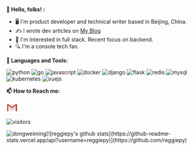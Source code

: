 **👋 Hello, folks! :**

* 🖥  I'm product developer and technical writer based in Beijing, China.
* ✍️  I wrote dev articles on <a href="http://49.233.119.179:6105/" target="_blank">My Blog</a>
* 🧐 I'm Interested in full stack. Recent focus on backend.
* 🔍 I'm a console tech fan.

**🌈 Languages and Tools:**

<p align="left">
<img src="https://devicons.github.io/devicon/devicon.git/icons/python/python-original.svg" alt="python" width="40" height="40"/>
<img src="https://devicons.github.io/devicon/devicon.git/icons/go/go-original.svg" alt="go" width="40" height="40"/>
<img src="https://devicons.github.io/devicon/devicon.git/icons/javascript/javascript-original.svg" alt="javascript" width="40" height="40"/>
<img src="https://devicons.github.io/devicon/devicon.git/icons/docker/docker-original.svg" alt="docker" width="40" height="40"/>
<img src="https://devicons.github.io/devicon/devicon.git/icons/django/django-original.svg" alt="django" width="40" height="40"/>
<img src="https://www.vectorlogo.zone/logos/pocoo_flask/pocoo_flask-icon.svg" alt="flask" width="40" height="40"/>
<img src="https://devicons.github.io/devicon/devicon.git/icons/redis/redis-original.svg" alt="redis" width="40" height="40"/>
<img src="https://devicons.github.io/devicon/devicon.git/icons/mysql/mysql-original.svg" alt="mysql" width="40" height="40"/>
<img src="https://www.vectorlogo.zone/logos/kubernetes/kubernetes-icon.svg" alt="kubernetes" width="40" height="40"/>
<img src="https://devicons.github.io/devicon/devicon.git/icons/linux/linux-original.svg" alt="vuejs" width="40" height="40"/>
</p>

**📫 How to Reach me:**

<p align="left">
<a href="mailto:wangtongpy@gmail.com" target="blank"><img align="center" src="https://raw.githubusercontent.com/reggiepy/reggiepy/master/assets/gmail.svg" alt="Gmail" height="30" width="30" /></a>
</p>

<p align="left">
<img src="https://visitor-badge.laobi.icu/badge?page_id=reggiepy.reggiepy" alt="visitors"/>
</p>

<p align="left">
<img align="left" src="https://github-readme-stats.vercel.app/api/top-langs/?username=reggiepy&layout=compact&hide=html" alt="dongweiming" />
</p>

<p align="left">
[![reggiepy's github stats](https://github-readme-stats.vercel.app/api?username=reggiepy)](https://github.com/reggiepy)
</p>

